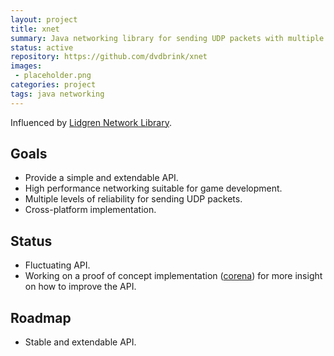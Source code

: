 ```yaml
---
layout: project
title: xnet
summary: Java networking library for sending UDP packets with multiple levels of reliability.
status: active
repository: https://github.com/dvdbrink/xnet
images:
 - placeholder.png
categories: project
tags: java networking
---
```


Influenced by [Lidgren Network Library](https://github.com/lidgren/lidgren-network-gen3).

## Goals
* Provide a simple and extendable API.
* High performance networking suitable for game development.
* Multiple levels of reliability for sending UDP packets.
* Cross-platform implementation.

## Status
* Fluctuating API.
* Working on a proof of concept implementation ([corena](https://danielvandenbrink.com/project/corena)) for more insight on how to improve the API.

## Roadmap
* Stable and extendable API.
